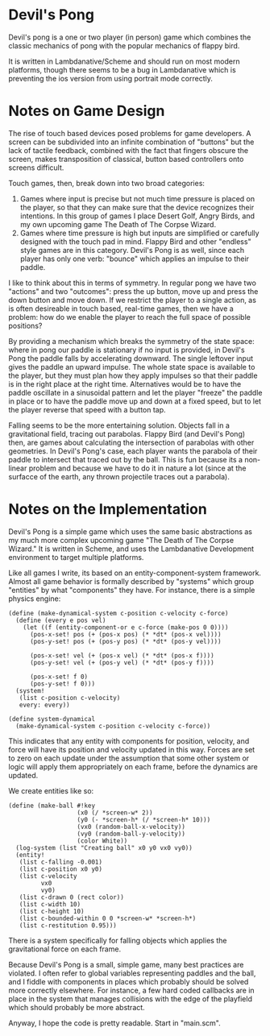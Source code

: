 Devil's Pong
============

Devil's pong is a one or two player (in person) game which combines
the classic mechanics of pong with the popular mechanics of flappy
bird.

It is written in Lambdanative/Scheme and should run on most modern
platforms, though there seems to be a bug in Lambdanative which is
preventing the ios version from using portrait mode correctly. 

Notes on Game Design
====================

The rise of touch based devices posed problems for game developers. A
screen can be subdivided into an infinite combination of "buttons" but
the lack of tactile feedback, combined with the fact that fingers
obscure the screen, makes transposition of classical, button based
controllers onto screens difficult.

Touch games, then, break down into two broad categories:

1. Games where input is precise but not much time pressure is placed
   on the player, so that they can make sure that the device
   recognizes their intentions. In this group of games I place Desert
   Golf, Angry Birds, and my own upcoming game The Death of The Corpse Wizard.
2. Games where time pressure is high but inputs are simplified or
   carefully designed with the touch pad in mind. Flappy Bird and
   other "endless" style games are in this category. Devil's Pong is
   as well, since each player has only one verb: "bounce" which
   applies an impulse to their paddle.
   
I like to think about this in terms of symmetry. In regular pong we
have two "actions" and two "outcomes": press the up button, move up
and press the down button and move down. If we restrict the player to
a single action, as is often desireable in touch based, real-time
games, then we have a problem: how do we enable the player to reach
the full space of possible positions? 

By providing a mechanism which breaks the symmetry of the state space:
where in pong our paddle is stationary if no input is provided, in
Devil's Pong the paddle falls by accelerating downward. The single
leftover input gives the paddle an upward impulse. The whole state
space is available to the player, but they must plan how they apply
impulses so that their paddle is in the right place at the right
time. Alternatives would be to have the paddle oscillate in
a sinusoidal pattern and let the player "freeze" the paddle in place
or to have the paddle move up and down at a fixed speed, but to let
the player reverse that speed with a button tap. 
   
Falling seems to be the more entertaining solution. Objects fall in a
gravitational field, tracing out parabolas. Flappy Bird (and Devil's
Pong) then, are games about calculating the intersection of parabolas
with other geometries. In Devil's Pong's case, each player wants the
parabola of their paddle to intersect that traced out by the
ball. This is fun because its a non-linear problem and because we have
to do it in nature a lot (since at the surfacce of the earth, any
thrown projectile traces out a parabola). 

Notes on the Implementation
===========================

Devil's Pong is a simple game which uses the same basic abstractions
as my much more complex upcoming game "The Death of The Corpse
Wizard." It is written in Scheme, and uses the Lambdanative
Development environment to target multiple platforms. 

Like all games I write, its based on an entity-component-system
framework. Almost all game behavior is formally described by "systems"
which group "entities" by what "components" they have. For instance,
there is a simple physics engine:

    (define (make-dynamical-system c-position c-velocity c-force)
      (define (every e pos vel)
        (let ((f (entity-component-or e c-force (make-pos 0 0))))
          (pos-x-set! pos (+ (pos-x pos) (* *dt* (pos-x vel))))
          (pos-y-set! pos (+ (pos-y pos) (* *dt* (pos-y vel))))

          (pos-x-set! vel (+ (pos-x vel) (* *dt* (pos-x f))))
          (pos-y-set! vel (+ (pos-y vel) (* *dt* (pos-y f))))

          (pos-x-set! f 0)
          (pos-y-set! f 0)))
      (system!
       (list c-position c-velocity)
       every: every))

    (define system-dynamical
      (make-dynamical-system c-position c-velocity c-force))

This indicates that any entity with components for position, velocity,
and force will have its position and velocity updated in this
way. Forces are set to zero on each update under the assumption that
some other system or logic will apply them appropriately on each
frame, before the dynamics are updated. 

We create entities like so:

    (define (make-ball #!key
                       (x0 (/ *screen-w* 2))
                       (y0 (- *screen-h* (/ *screen-h* 10)))
                       (vx0 (random-ball-x-velocity))
                       (vy0 (random-ball-y-velocity))
                       (color White))
      (log-system (list "Creating ball" x0 y0 vx0 vy0))
      (entity!
       (list c-falling -0.001)
       (list c-position x0 y0)
       (list c-velocity
             vx0
             vy0)
       (list c-drawn 0 (rect color))
       (list c-width 10)
       (list c-height 10)
       (list c-bounded-within 0 0 *screen-w* *screen-h*)
       (list c-restitution 0.95)))

There is a system specifically for falling objects which applies the
gravitational force on each frame. 

Because Devil's Pong is a small, simple game, many best practices are
violated. I often refer to global variables representing paddles and
the ball, and I fiddle with components in places which probably should
be solved more correctly elsewhere. For instance, a few hard coded
callbacks are in place in the system that manages collisions with the
edge of the playfield which should probably be more abstract. 

Anyway, I hope the code is pretty readable. Start in "main.scm".
